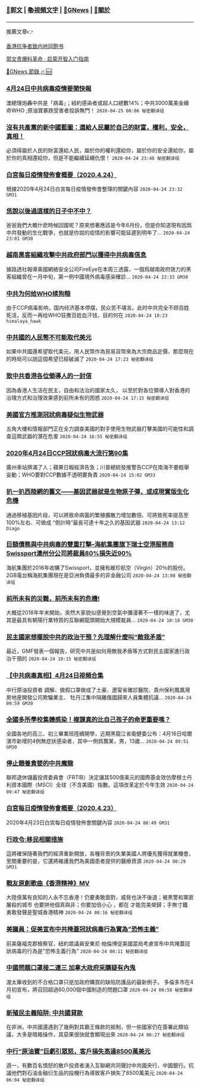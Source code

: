 ###  [:eagle:郭文](https://github.com/ourhimalayas/txt) | [:books:視頻文字](https://github.com/ourhimalayas/txt/blob/master/content/README.md) | [:newspaper:GNews](https://github.com/ourhimalayas/txt/blob/master/content/gnews/README.md) | [:pray:關於](https://github.com/ourhimalayas/home/tree/master/about)
---

推薦文章:point_right:

[香港抗争者致内地同胞书](https://github.com/ourhimalayas/news/blob/master/2019/08/a_letter_from_the_hong_kong_people.md)

[郭文贵爆料革命 · 启蒙开智入门指南](https://github.com/ourhimalayas/txt/issues/1)

[:newspaper:GNews 節錄 :fire: :new:](https://github.com/ourhimalayas/txt/blob/master/content/gnews/README.md) 



### [4月24日中共病毒疫情要聞快報](/content/gnews/1/README.md)

澳總理炮轟中共是「病毒」；紐約感染者或超人口總數14%；中共3000萬美金續命WHO ;原油寶暴跌受害者投訴無門！  `2020-04-25 00:06 秘密翻译组`

### [沒有共產黨的新中國藍圖：還給人民屬於自己的財富，權利，安全，真相！](/content/gnews/2/README.md)

必須得屬於人民的財富還給人民，屬於你的權利還給你，屬於你的安全還給你，屬於你的真相還給你，但是不能繼續延續仇恨！  `2020-04-24 23:48 秘密翻译组`

### [白宮每日疫情發佈會概要（2020.4.24）](/content/gnews/3/README.md)

根據2020年4月24日白宮每日疫情發佈會整理的關鍵內容  `2020-04-24 23:32 GM31`

### [恁說以後過這樣的日子中不中？](/content/gnews/4/README.md)

爸爸我們大概什麽時候回國呢？原來想著應該是今年6月份，但是你知道現有因爲中共發動的生化戰爭，也就是你說的疫情的影響可能延遲到明年了...  `2020-04-24 23:01 GM30`

### [越南黑客組織攻擊中共政府部門以獲得中共病毒信息](/content/gnews/5/README.md)

據路透社報導美國網絡安全公司FireEye在本周三透露，一個爲越南政府效力的黑客組織曾在一月中旬，第一例中國境外病毒感染確診...  `2020-04-24 22:33 GM30`

### [中共为何给WHO续狗粮](/content/gnews/6/README.md)

由于CCP病毒影响，国内经济基本停摆，民众苦不堪言。此时中共完全不顾百姓死活，反而一再给WHO狂撒百姓血汗钱，目的何在  `2020-04-24 18:23 himalaya_hawk`

### [中共國的人民幣不可能取代美元](/content/gnews/7/README.md)

如果中共國還希望取代美元，用人民幣作為貿易貨幣來為大宗商品定價，那麼現在的時局可以說這個希望已經破滅了  `2020-04-24 17:23 秘密翻译组`

### [致中共香港各位領導人的一封信](/content/gnews/8/README.md)

因為香港人生活在民主，自由和法治的國家太久， 以至於對各位領導人對香港的治理方式和治理效果感到前所未有的困惑  `2020-04-24 17:15 秘密翻译组`

### [美國官方推測冠狀病毒疑似生物武器](/content/gnews/9/README.md)

五角大樓和情報部門正在全力調查美國的對手使用生物武器打擊美國的可能性和調查這類武器的潛在危害  `2020-04-24 16:55 秘密翻译组`

### [2020年4月24日CCP冠狀病毒大流行第90集](/content/gnews/10/README.md)

廣州車站擠滿了人；蘋果日報經濟告急；川普總統發推警告CCP在南海不要輕舉妄動；WHO要對CCP數據不透明要負責  `2020-04-24 15:02 GM33`

### [扒一扒西陸網的舊文——基因武器就是生物原子彈，或成現實版生化危機](/content/gnews/11/README.md)

通過移植基因片段，可以將致命病菌的繁殖擴散力增加數倍、可將致死率提高至100%左右、可做成 “倒計時”最長可達十年之久的基因武器  `2020-04-24 13:12 Diago`

### [巨額債務與中共病毒的雙重打擊&#8211;海航集團旗下瑞士空港服務商Swissport澳州分公司將裁員80%損失近90%](/content/gnews/12/README.md)

海航集團於2016年收購了Swissport，並擁有維珍航空（Virgin）20％的股份。2GB電台稱海航集團現在是亞洲負債最多的非金融公司  `2020-04-24 13:08 秘密翻译组`

### [前所未有的災難，前所未有的危機!](/content/gnews/13/README.md)

大概從2018年年末開始，突然大家貌似感覺到空氣中彌漫著不一樣的味道了，尤其是最具有朝陽行業特質的互聯網龍頭開始大規模裁員...  `2020-04-24 10:18 GM30`

### [民主國家想擺脫中共的政治干預？先理解什麼叫“敵我矛盾”](/content/gnews/14/README.md)

最近，GMF發表一個報告，研究中共是如何用敵我矛盾等方式對民主國家進行政治干預的  `2020-04-24 10:15 秘密翻译组`

### [【中共病毒真相】4月24日視頻合集](/content/gnews/15/README.md)

中行原油投資者 調解、做假口罩做成了土豪、遼甯省確診醫院、貴州保利鳳凰灣房地産開發公司欺騙業主、 牡丹江集中隔離俄國歸來人員集體抗議...  `2020-04-24 09:59 GM30`

### [全國多所學校集體感染！複課真的比自己孩子的命更重要嗎？](/content/gnews/16/README.md)

全國各地的高三、初三畢業班陸續開學，近期黑龍江省衛健委公布：4月16日哈爾濱市新增的4例無症狀感染者，其中一例爲龔某，男，13歲...  `2020-04-24 09:51 GM30`

### [停止餵養貪婪的中共魔龍](/content/gnews/17/README.md)

聯邦退休儲蓄投資委員會（FRTIB）決定讓其500億美元的國際基金效仿摩根士丹利資本國際（MSCI）全球（不含美國）指數。這項改革定於今年生效  `2020-04-24 09:47 秘密翻译组`

### [白宮每日疫情發佈會概要（2020.4.23）](/content/gnews/18/README.md)

2020年4月23日白宮每日疫情發佈會關鍵內容  `2020-04-24 08:49 GM31`

### [行政令:移民相關措施](/content/gnews/19/README.md)

這將確保隨著我們的經濟重新開放，各種背景的失業美國人將優先獲得就業機會。至關重要的是，它還將維護我們為美國患者提供的醫療資源  `2020-04-24 08:29 GM31`

### [戰友原創歌曲《香港精神》MV](/content/gnews/20/README.md)

大陸億萬有良知的人永不忘香港！仍要勇敢面對，威脅也決不後退；被黑警和軍匪屠殺的城市 也要拼他個真與非；你要加倍小心 ，都在 才能完美榮歸；手無寸鐵 勇敢發聲是聖城香港精神
 `2020-04-24 08:16 秘密翻译组`

### [美議員：促美宣布中共掩蓋冠狀病毒行為實為&#8221;恐怖主義&#8221;](/content/gnews/21/README.md)

前美薩福克郡檢察官，紐約眾議員安東尼·帕倫博促美國當局考慮宣布中共掩蓋冠狀病毒的行為是"恐怖主義行為"  `2020-04-24 08:11 秘密翻译组`

### [中國問題口罩接二連三 加拿大政府采購疑有內鬼](/content/gnews/22/README.md)

渥太華收到的不合格口罩只是加政府購買的缺陷防護品的最新例子。 多倫多市在4月初宣布，將召回超過60,000個中國制造的問題口罩  `2020-04-24 06:58 秘密翻译组`

### [新殖民主義陷阱: 中共國貸款](/content/gnews/23/README.md)

在非洲，中共國還遇到了幾例對其霸王條款的抵制，但一些國家仍在簽署此類協議，大多是暗箱操作，其惡果很快就會顯現出來  `2020-04-24 06:27 秘密翻译组`

### [中行“原油寶”巨虧引眾怒，客戶損失高達8500萬美元](/content/gnews/24/README.md)

週一，有數百名憤怒的散戶投資者湧入互聯網共同聲討中共國央行，中國銀行。抗議他們對石油金融衍生品的投機行為導致客戶損失了8500萬美元  `2020-04-24 06:04 秘密翻译组`


